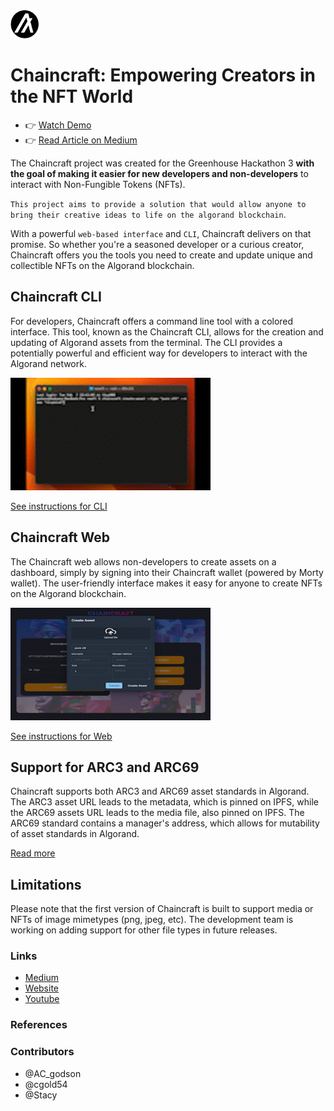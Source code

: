 <!-- ![preview](./chaincraft-CLI/screenshots/test.gif) -->
<img src="https://github.com/acgodson/mortywallet/blob/main/public/algo.svg" width="auto" height="45">

# Chaincraft: Empowering Creators in the NFT World

- 👉 [Watch Demo]()
- 👉 [Read Article on Medium]()

The Chaincraft project was created for the Greenhouse Hackathon 3 **with the goal of making it easier for new developers and non-developers** to interact with Non-Fungible Tokens (NFTs).

`This project aims to provide a solution that would allow anyone to bring their creative ideas to life on the algorand blockchain`.

With a powerful `web-based interface` and `CLI`, Chaincraft delivers on that promise. So whether you're a seasoned developer or a curious creator, Chaincraft offers you the tools you need to create and update unique and collectible NFTs on the Algorand blockchain.

## Chaincraft CLI

For developers, Chaincraft offers a command line tool with a colored interface. This tool, known as the Chaincraft CLI, allows for the creation and updating of Algorand assets from the terminal. The CLI provides a potentially powerful and efficient way for developers to interact with the Algorand network.

<!-- ![preview](./chaincraft-CLI/screenshots/test.gif) -->
<img src="https://github.com/acgodson/chaincraft/blob/main/chaincraft-CLI/screenshots/test.gif" width="320" height="180">

[See instructions for CLI]()

## Chaincraft Web

The Chaincraft web allows non-developers to create assets on a dashboard, simply by signing into their Chaincraft wallet (powered by Morty wallet). The user-friendly interface makes it easy for anyone to create NFTs on the Algorand blockchain.

<img src="https://github.com/acgodson/chaincraft/blob/main/chaincraft-web/screenshots/con.gif" width="320" height="180">

[See instructions for Web]()

## Support for ARC3 and ARC69

Chaincraft supports both ARC3 and ARC69 asset standards in Algorand. The ARC3 asset URL leads to the metadata, which is pinned on IPFS, while the ARC69 assets URL leads to the media file, also pinned on IPFS. The ARC69 standard contains a manager's address, which allows for mutability of asset standards in Algorand.

[Read more]()

## Limitations

Please note that the first version of Chaincraft is built to support media or NFTs of image mimetypes (png, jpeg, etc). The development team is working on adding support for other file types in future releases.

### Links

- [Medium]()
- [Website]()
- [Youtube]()

### References

### Contributors

- @AC_godson
- @cgold54
- @Stacy
